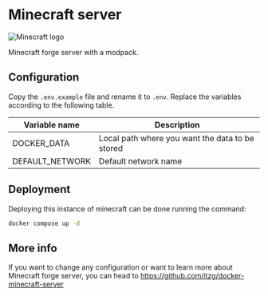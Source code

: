 # Minecraft server

![Minecraft logo](https://1000marcas.net/wp-content/uploads/2020/01/Minecraft-Logo.jpg)

Minecraft forge server with a modpack.

## Configuration

Copy the `.env.example` file and rename it to `.env`. Replace the variables according to the following table.

| Variable name           | Description                                      |
|-------------------------|--------------------------------------------------|
| DOCKER_DATA             | Local path where you want the data to be stored |
| DEFAULT_NETWORK         | Default network name                             |

## Deployment

Deploying this instance of minecraft can be done running the command:

```bash
docker compose up -d
```

## More info

If you want to change any configuration or want to learn more about Minecraft forge server, you can head to https://github.com/itzg/docker-minecraft-server
